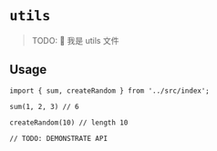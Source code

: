 # `utils`

> TODO: 🎸 我是 utils 文件

## Usage

```
import { sum, createRandom } from '../src/index';

sum(1, 2, 3) // 6

createRandom(10) // length 10

// TODO: DEMONSTRATE API
```
